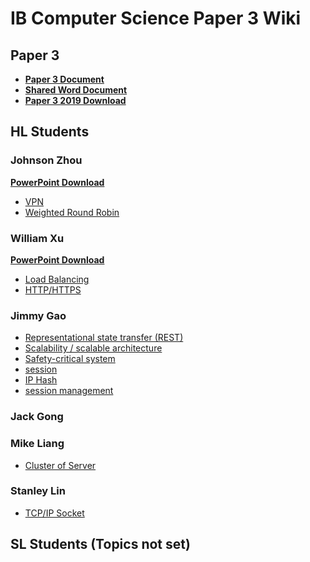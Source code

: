 # IB Computer Science Paper 3 Wiki

## Paper 3

* **[Paper 3 Document](docs/Paper3)**
* **[Shared Word Document](https://ykpaoschool-my.sharepoint.com/:w:/r/personal/s12168_ykpaoschool_cn/_layouts/15/Doc.aspx?sourcedoc=%7B5307e401-cda1-4674-9317-5ec63f154891%7D&action=default)**
* **[Paper 3 2019 Download](docs/assets/CS2019.pdf)**
## HL Students

### Johnson Zhou
**[PowerPoint Download](docs/assets/WRR_VPN.pptx)**
* [VPN](docs/VPN)
* [Weighted Round Robin](docs/WRR)

### William Xu
**[PowerPoint Download](docs/assets/LBB_HTTP.pptx)**
* [Load Balancing](docs/LoadBalancing)
* [HTTP/HTTPS](docs/HTTP)

### Jimmy Gao

* [Representational state transfer (REST)]()
* [Scalability / scalable architecture]()
* [Safety-critical system]()
* [session]()
* [IP Hash](docs/IPHash)
* [session management]()


### Jack Gong

### Mike Liang
* [Cluster of Server](docs/ClusterOfServer)

### Stanley Lin
* [TCP/IP Socket](docs/TCPIPSOCKET)

## SL Students (Topics not set)
